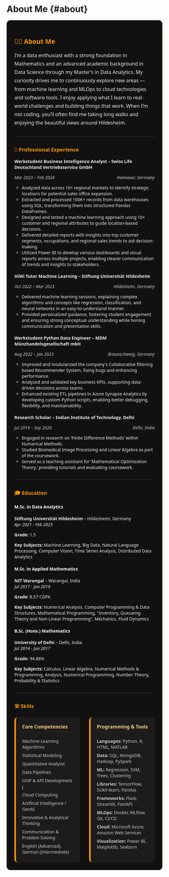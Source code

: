 # About Me {#about}

<div style="background-color:#111;padding:25px;border-radius:12px;box-shadow:0 0 10px rgba(255,152,0,0.15);font-family:'Segoe UI',sans-serif;color:#eee;">

<h2 style="color:#ff9800;">🧑‍💻 About Me</h2>

<p style="font-size:16px;line-height:1.7;">
I’m a data enthusiast with a strong foundation in Mathematics and an advanced academic background in Data Science through my Master’s in Data Analytics. My curiosity drives me to continuously explore new areas — from machine learning and MLOps to cloud technologies and software tools. I enjoy applying what I learn to real-world challenges and building things that work. When I’m not coding, you’ll often find me taking long walks and enjoying the beautiful views around Hildesheim.
</p>

<hr style="border:0;border-top:1px solid #333;margin:30px 0;"/>

<h3 style="color:#ff9800;">💼 Professional Experience</h3>

<ul style="list-style:none;padding-left:0;">
  <li>
    <strong>Werkstudent Business Intelligence Analyst – Swiss Life Deutschland Vertriebsservice GmbH</strong><br/>
    <p style="display: flex; justify-content: space-between; color: #ccc;">
        <span><em>Mar 2023 – Feb 2024</em></span>
        <span><em>Hannover, Germany</em></span>
    </p>
    <ul>
      <li>Analyzed data across 10+ regional markets to identify strategic locations for potential sales office expansion.</li>
      <li>Extracted and processed 100K+ records from data warehouses using SQL, transforming them into structured Pandas DataFrames.</li>
      <li>Designed and tested a machine learning approach using 10+ customer and regional attributes to guide location-based decisions.</li>
      <li>Delivered detailed reports with insights into top customer segments, occupations, and regional sales trends to aid decision-making.</li>
      <li>Utilized Power BI to develop various dashboards and visual reports across multiple projects, enabling clearer communication of trends and insights to stakeholders.</li>
    </ul>
  </li>
  <br/>
  <li>
    <strong>HiWi Tutor Machine Learning – Stiftung Universität Hildesheim</strong><br/>
    <p style="display: flex; justify-content: space-between; color: #ccc;">
      <span><em>Oct 2022 – Mar 2023</em></span>
      <span><em>Hildesheim, Germany</em></span>
    </p>
    <ul>
      <li>Delivered machine learning sessions, explaining complex algorithms and concepts like regression, classification, and neural networks in an easy-to-understand manner.</li>
      <li>Provided personalized guidance, fostering student engagement and ensuring strong conceptual understanding while honing communication and presentation skills.</li>
    </ul>
  </li>
  <br/>
  <li>
    <strong>Werkstudent Python Data Engineer – MDM Münzhandelsgesellschaft mbH</strong><br/>
    <p style="display: flex; justify-content: space-between; color: #ccc;">
      <span><em>Aug 2022 – Jan 2023</em></span>
      <span><em>Braunschweig, Germany</em></span>
    </p>
    <ul>
      <li>Improved and modularized the company's Collaborative filtering based Recommender System, fixing bugs and enhancing performance.</li>
      <li>Analyzed and validated key business KPIs, supporting data-driven decisions across teams.</li>
      <li>Enhanced existing ETL pipelines in Azure Synapse Analytics by developing custom Python scripts, enabling better debugging, flexibility, and maintainability.</li>
    </ul>
  </li>
  <br/>
  <li>
    <strong>Research Scholar – Indian Institute of Technology, Delhi</strong><br/>
    <p style="display: flex; justify-content: space-between; color: #ccc;">
        <span><em>Jul 2019 – Sep 2020</em></span>
        <span><em>Delhi, India</em></span>
    </p>
    <ul>
      <li>Engaged in research on ’Finite Difference Methods’ within Numerical Methods.</li>
      <li>Studied Biomedical Image Processing and Linear Algebra as part of the coursework.</li>
      <li>Served as a teaching assistant for ’Mathematical Optimization Theory,’ providing tutorials and evaluating coursework.</li>
    </ul>
  </li>
</ul>

<hr style="border:0;border-top:1px solid #333;margin:30px 0;"/>

<h3 style="color:#ff9800;">🎓 Education</h3>
<div style="margin-bottom: 20px;">
  <h4 style="color:#fff;">M.Sc. in Data Analytics</h4>
  <p><strong>Stiftung Universität Hildesheim</strong> – Hildesheim, Germany<br>
  <em>Apr 2021 - Feb 2025</em></p>
  <p><strong>Grade:</strong> 1.5</p>
  <p><strong>Key Subjects:</strong> Machine Learning, Big Data, Natural Language Processing, Computer Vision, Time Series Analysis, Distributed Data Analytics</p>
</div>

<div style="margin-bottom: 20px;">
  <h4 style="color:#fff;">M.Sc. in Applied Mathematics</h4>
  <p><strong>NIT Warangal</strong> – Warangal, India<br>
  <em>Jul 2017 - Jun 2019</em></p>
  <p><strong>Grade:</strong> 8.57 CGPA</p>
  <p><strong>Key Subjects:</strong> Numerical Analysis, Computer Programming & Data Structures, Mathematical Programming, "Inventory, Queueing Theory and Non-Linear Programming", Mechanics, Fluid Dynamics</p>
</div>

<div>
  <h4 style="color:#fff;">B.Sc. (Hons.) Mathematics</h4>
  <p><strong>University of Delhi</strong> – Delhi, India<br>
  <em>Jul 2014 - Jun 2017</em></p>
  <p><strong>Grade:</strong> 94.88%</p>
  <p><strong>Key Subjects:</strong> Calculus, Linear Algebra, Numerical Methods & Programming, Analysis, Numerical Programming, Number Theory, Probability & Statistics</p>
</div>

<hr style="border:0;border-top:1px solid #333;margin:30px 0;"/>

<h3 style="color:#ff9800;">🛠️ Skills</h3>

<style>
.skills-section {
  display: grid;
  grid-template-columns: 1fr 1fr;
  gap: 30px;
  margin-top: 20px;
}

.skill-block {
  background-color: #1c1c1c;
  padding: 20px;
  border-left: 5px solid #ff9800;
  border-radius: 10px;
  box-shadow: 0 0 6px rgba(255,152,0,0.1);
}

.skill-block h3 {
  margin-top: 0;
  color: #ffcc80;
  font-size: 1.1em;
  border-bottom: 1px solid #333;
  padding-bottom: 5px;
}

.skill-block ul {
  list-style-type: none;
  padding: 0;
  margin: 0;
}

.skill-block ul li {
  padding: 4px 0;
  color: #ccc;
}
</style>

<div class="skills-section">

  <div class="skill-block">
    <h3>Core Competencies</h3>
    <ul>
      <li>Machine Learning Algorithms</li>
      <li>Statistical Modeling</li>
      <li>Quantitative Analysis</li>
      <li>Data Pipelines</li>
      <li>OOP & API Development</li>l
      <li>Cloud Computing</li>
      <li>Artificial Intelligence / GenAI</li>
      <li>Innovative & Analytical Thinking</li>
      <li>Communication & Problem Solving</li>
      <li>English (Advanced), German (Intermediate)</li>
    </ul>
  </div>

  <div class="skill-block">
    <h3>Programming & Tools</h3>
    <ul>
      <li><strong>Languages:</strong> Python, R, HTML, MATLAB</li>
      <li><strong>Data:</strong> SQL, MongoDB, Hadoop, PySpark</li>
      <li><strong>ML:</strong> Regression, SVM, Trees, Clustering</li>
      <li><strong>Libraries:</strong> TensorFlow, Scikit-learn, Pandas</li>
      <li><strong>Frameworks:</strong> Flask, Streamlit, FastAPI</li>
      <li><strong>MLOps:</strong> Docker, MLflow, Git, CI/CD</li>
      <li><strong>Cloud:</strong> Microsoft Azure, Amazon Web Services</li>
      <li><strong>Visualization:</strong> Power BI, Matplotlib, Seaborn</li>
    </ul>
  </div>
</div>

</div>
